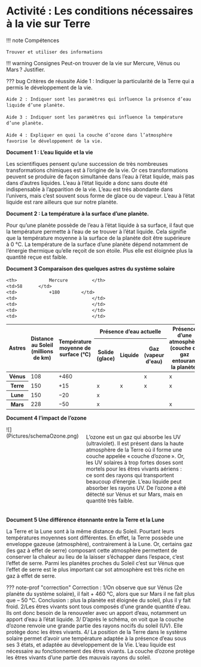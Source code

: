 # Activité :  Les conditions nécessaires à la vie sur Terre

!!! note Compétences

    Trouver et utiliser des informations 

!!! warning Consignes
    Peut-on trouver de la vie sur Mercure, Vénus ou Mars ? Justifier.

??? bug Critères de réussite
    Aide 1 : Indiquer la particularité de la Terre qui a permis le développement de la vie.

    Aide 2 : Indiquer sont les paramètres qui influence la présence d’eau liquide d’une planète.

    Aide 3 : Indiquer sont les paramètres qui influence la température d’une planète.

    Aide 4 : Expliquer en quoi la couche d’ozone dans l’atmosphère favorise le développement de la vie.




**Document 1 : L’eau liquide et la vie**

Les scientifiques pensent qu’une succession de très nombreuses transformations chimiques est à l’origine de la vie. Or ces transformations peuvent se produire de façon simultanée dans l’eau à l’état liquide, mais pas dans d’autres liquides. L’eau à l’état liquide a donc sans doute été indispensable à l’apparition de la vie.
L’eau est très abondante dans l’univers, mais c’est souvent sous forme de glace ou de vapeur. L’eau à l’état liquide est rare ailleurs que sur notre planète.

**Document 2 : La température à la surface d’une planète.**

Pour qu’une planète possède de l’eau à l’état liquide à sa surface, il faut que la température permette à l’eau de se trouver à l’état liquide. Cela signifie que la température moyenne à la surface de la planète doit être supérieure à 0 °C.
La température de la surface d’une planète dépend notamment de l’énergie thermique qu’elle reçoit de son étoile. Plus elle est éloignée plus la quantité reçue est faible.


**Document 3 Comparaison des quelques astres du système solaire**

<table>
<thead>
  <tr>
    <th rowspan="2">Astres 		</th>
    <th rowspan="2">Distance au Soleil (millions de km) 		</th>
    <th rowspan="2"> Température moyenne de surface (°C) </th>
    <th colspan="3"> Présence d’eau actuelle </th>
    <th rowspan="2"> Présence d’une atmosphère (couche de gaz entourant la planète) </th>
  </tr>
  <tr>
  <th> Solide (glace) 		</th>
    <th> Liquide		</th>
  <th> Gaz (vapeur d'eau) 		</th>

  </tr>


  </thead>
  <tr>
    
    <th> 			Mercure 		</th>
    <td>58 		</td>
    <td> 			+180 		</td>
    <td> 					 		</td>
    <td> 					 		</td>
    <td> 					 		</td>
    <td> 					 		</td>
  </tr>
  <tr>
    <th> 			Vénus 		</th>
    <td> 108 </td>
    <td> 			+460 		</td>
    <td> 					 		</td>
    <td> 					 		</td>
    <td> 			x 		</td>
    <td> 			x 		</td>
  </tr>
  <tr>
    <th> 			Terre 		</th>
    <td> 			150 		</td>
    <td> 			+15 		</td>
    <td> 			x 		</td>
    <td> 			x 		</td>
    <td> 			x 		</td>
    <td> 			x 		</td>
  </tr>
  <tr>
    <th> 			Lune 		</th>
    <td> 			150 		</td>
    <td> 			−20 		</td>
    <td> 			x 		</td>
    <td> 					 		</td>
    <td> 					 		</td>
    <td> 					 		</td>
  </tr>
  <tr>
    <th> 			Mars 		</th>
    <td> 			228 		</td>
    <td> 			−50 		</td>
    <td> 			x 		</td>
    <td> 					 		</td>
    <td> 					 		</td>
    <td> 			x 		</td>
  </tr>
</tbody>
</table>


**Document 4 l’impact de l’ozone**

<div markdown style="display:flex; flex-direction: row">

<div markdown style="flex:1 1 0;">
![](Pictures/schemaOzone.png)
</div>

<div markdown style="flex:2 1 0; padding: 20px">
L’ozone est un gaz qui absorbe les UV (ultraviolet). Il est présent dans la haute atmosphère de la Terre où il forme une couche appelée « couche d’ozone ».
Or, les UV solaires à trop fortes doses sont mortels pour les êtres vivants aériens : ce sont des rayons qui transportent beaucoup d’énergie. L’eau liquide peut absorber les rayons UV.
De l’ozone a été détecté sur Vénus et sur Mars, mais en quantité très faible.
</div>
</div>

**Document 5 Une différence étonnante entre la Terre et la Lune**

La Terre et la Lune sont à la même distance du Soleil. Pourtant leurs températures moyennes sont différentes. En effet, la Terre possède une enveloppe gazeuse (atmosphère), contrairement à la Lune. Or, certains gaz (les gaz à effet de serre) composant cette atmosphère permettent de conserver la chaleur au lieu de la laisser s’échapper dans l’espace, c’est l’effet de serre. Parmi les planètes proches du Soleil c’est sur Vénus que l’effet de serre est le plus important car sot atmosphère est très riche en gaz à effet de serre.



??? note-prof "correction"
    Correction :
    1/On observe que sur Vénus (2e planète du système solaire), il fait + 460 °C, alors que sur Mars il ne fait plus que – 50 °C.
    Conclusion : plus la planète est éloignée du soleil, plus il y fait froid.
    2/Les êtres vivants sont tous composés d’une grande quantité d’eau. Ils ont donc besoin de la renouveler avec un apport d’eau, notamment un apport d’eau à l’état liquide.
    3/ D’après le schéma, on voit que la couche d’ozone renvoie une grande partie des rayons nocifs du soleil (UV). Elle protège donc les êtres vivants.
    4/ La position de la Terre dans le système solaire permet d’avoir une température adaptée à la présence d’eau sous ses 3 états, et adaptée au développement de la Vie.
    L’eau liquide est nécessaire au fonctionnement des êtres vivants.
    La couche d’ozone protège les êtres vivants d’une partie des mauvais rayons du soleil.